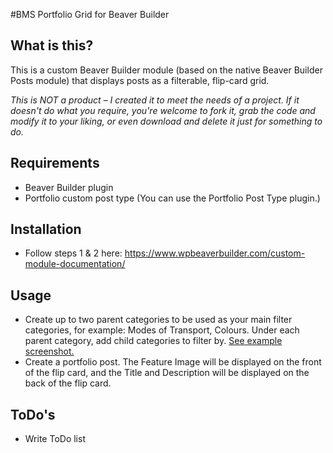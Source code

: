 #BMS Portfolio Grid for Beaver Builder

## What is this?

This is a custom Beaver Builder module (based on the native Beaver Builder Posts module) that displays posts as a filterable, flip-card grid.

*This is NOT a product – I created it to meet the needs of a project. If it doesn't do what you require, you're welcome to fork it, grab the code and modify it to your liking, or even download and delete it just for something to do.*

## Requirements
 - Beaver Builder plugin
 - Portfolio custom post type (You can use the Portfolio Post Type plugin.)

## Installation
- Follow steps 1 & 2 here: https://www.wpbeaverbuilder.com/custom-module-documentation/

## Usage
- Create up to two parent categories to be used as your main filter categories, for example: Modes of Transport, Colours. Under each parent category, add child categories to filter by. [See example screenshot.](https://cldup.com/eIm6F6lFEw.png)
- Create a portfolio post. The Feature Image will be displayed on the front of the flip card, and the Title and Description will be displayed on the back of the flip card.

## ToDo's
- Write ToDo list
